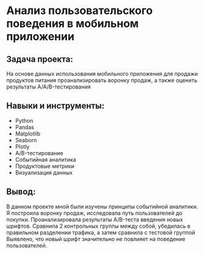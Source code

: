 # Анализ пользовательского поведения в мобильном приложении

## Задача проекта:
На основе данных использования мобильного приложения для продажи продуктов питания проанализировать воронку продаж, а также оценить результаты A/A/B-тестирования 

## Навыки и инструменты:
- Python
- Pandas
- Matplotlib
- Seaborn
- Plotly
- A/B-тестирование
- Событийная аналитика
- Продуктовые метрики
- Визуализация данных

## Вывод:
В данном проекте мной были изучены принципы событийной аналитики. Я построила
воронку продаж, исследовала путь пользователей до покупки. Проанализировала
результаты A/B-теста введения новых шрифтов. Сравнила 2 контрольных группы между
собой, убедилась в правильном разделении трафика, а затем сравнила с тестовой группой
Выявлено, что новый шрифт значительно не повлияет на поведение пользователей.
